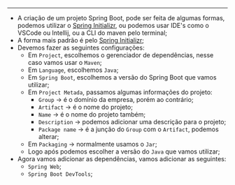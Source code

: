 ___
- A criação de um projeto Spring Boot, pode ser feita de algumas formas, podemos utilizar o [Spring Initializr](https://start.spring.io/), ou podemos usar IDE's como o VSCode ou Intellij, ou a CLI do maven pelo terminal;
- A forma mais padrão é pelo [Spring Initializr](https://start.spring.io/);
- Devemos fazer as seguintes configurações:
	- Em `Project`, escolhemos o gerenciador de dependências, nesse caso vamos usar o `Maven`;
	- Em `Language`, escolhemos `Java`;
	- Em `Spring Boot`, escolhemos a versão do Spring Boot que vamos utilizar;
	- Em `Project Metada`, passamos algumas informações do projeto:
		- `Group` -> é o domínio da empresa, porém ao contrário;
		- `Artifact` -> é o nome do projeto;
		- `Name` -> é o nome do projeto também;
		- `Description` -> podemos adicionar uma descrição para o projeto;
		- `Package name` -> é a junção do `Group` com o `Artifact`, podemos alterar;
	- Em `Packaging` -> normalmente usamos o `Jar`;
	- Logo após podemos escolher a versão do `Java` que vamos utilizar;
- Agora vamos adicionar as dependências, vamos adicionar as seguintes:
	- `Spring Web`;
	- `Spring Boot DevTools`;